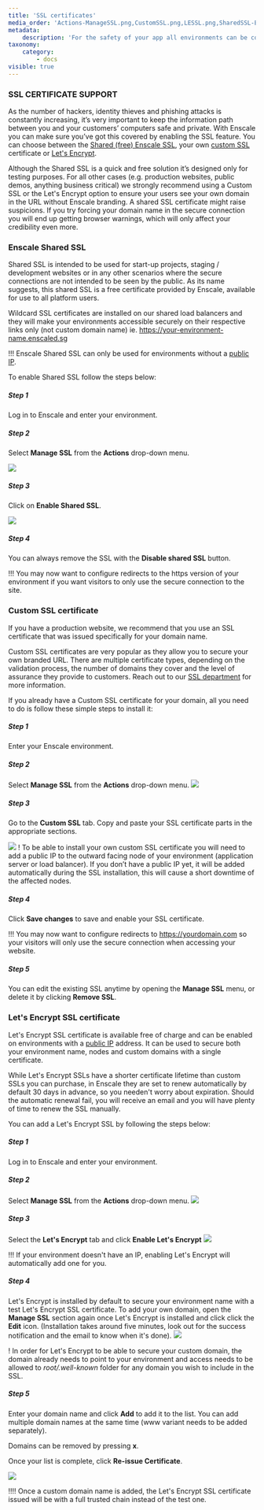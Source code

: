 ```yaml
---
title: 'SSL certificates'
media_order: 'Actions-ManageSSL.png,CustomSSL.png,LESSL.png,SharedSSL-Enable2.png,SSL-LE-edit.png,SSL-LE-editingdomains.JPG'
metadata:
    description: 'For the safety of your app all environments can be covered by our shared SSL by default. You have a choice between adding your custom SSL or add a free Let''s Encrypt SSL certificate for production use as well. See how.'
taxonomy:
    category:
        - docs
visible: true
---
```


### SSL CERTIFICATE SUPPORT

As the number of hackers, identity thieves and phishing attacks is constantly increasing, it’s very important to keep the information path between you and your customers’ computers safe and private. With Enscale you can make sure you’ve got this covered by enabling the SSL feature. You can choose between the [Shared (free) Enscale SSL](/features/ssl-certificates#enscale-shared-ssl), your own [custom SSL](/features/ssl-certificates#custom-ssl-certificate) certificate or [Let's Encrypt](/features/ssl-certificates#lets-encrypt-ssl-certificate).

Although the Shared SSL is a quick and free solution it’s designed only for testing purposes. For all other cases (e.g. production websites, public demos, anything business critical) we strongly recommend using a Custom SSL or the Let's Encrypt option to ensure your users see your own domain in the URL without Enscale branding. A shared SSL certificate might raise suspicions. If you try forcing your domain name in the secure connection you will end up getting browser warnings, which will only affect your credibility even more.

### Enscale Shared SSL

Shared SSL is intended to be used for start-up projects, staging / development websites or in any other scenarios where the secure connections are not intended to be seen by the public. As its name suggests, this shared SSL is a free certificate provided by Enscale, available for use to all platform users.

Wildcard SSL certificates are installed on our shared load balancers and they will make your environments accessible securely on their respective links only (not custom domain name) ie. https://your-environment-name.enscaled.sg

!!! Enscale Shared SSL can only be used for environments without a [public IP](/features/ip-addresses#steps-to-enable-a-public-ip-address).

To enable Shared SSL follow the steps below:

##### Step 1

Log in to Enscale and enter your environment.

##### Step 2

Select **Manage SSL** from the **Actions** drop-down menu.

![](Actions-ManageSSL.png)

##### Step 3

Click on **Enable Shared SSL**.

![](SharedSSL-Enable2.png)
##### Step 4

You can always remove the SSL with the **Disable shared SSL** button.

!!! You may now want to configure redirects to the https version of your environment if you want visitors to only use the secure connection to the site.

### Custom SSL certificate

If you have a production website, we recommend that you use an SSL certificate that was issued specifically for your domain name.

Custom SSL certificates are very popular as they allow you to secure your own branded URL. There are multiple certificate types, depending on the validation process, the number of domains they cover and the level of assurance they provide to customers. Reach out to our [SSL department](mailto:ssl@layershift.com) for more information.

If you already have a Custom SSL certificate for your domain, all you need to do is follow these simple steps to install it:

##### Step 1

Enter your Enscale environment.

##### Step 2

Select **Manage SSL** from the **Actions** drop-down menu.
![](Actions-ManageSSL.png)

##### Step 3

Go to the **Custom SSL** tab. Copy and paste your SSL certificate parts in the appropriate sections.

![](CustomSSL.png)
! To be able to install your own custom SSL certificate you will need to add a public IP to the outward facing node of your environment (application server or load balancer). If you don’t have a public IP yet, it will be added automatically during the SSL installation, this will cause a short downtime of the affected nodes.


##### Step 4

Click **Save changes** to save and enable your SSL certificate.

!!! You may now want to configure redirects to https://yourdomain.com so your visitors will only use the secure connection when accessing your website.

##### Step 5

You can edit the existing SSL anytime by opening the **Manage SSL** menu, or delete it by clicking **Remove SSL**.

### Let's Encrypt SSL certificate

Let's Encrypt SSL certificate is available free of charge and can be enabled on environments with a [public IP](/features/ip-addresses#using-a-public-ip-address) address. It can be used to secure both your environment name, nodes and custom domains with a single certificate.

While Let's Encrypt SSLs have a shorter certificate lifetime than custom SSLs you can purchase, in Enscale they are set to renew automatically by default 30 days in advance, so you needen't worry about expiration. Should the automatic renewal fail, you will receive an email and you will have plenty of time to renew the SSL manually.

You can add a Let's Encrypt SSL by following the steps below:

##### Step 1

Log in to Enscale and enter your environment.

##### Step 2

Select **Manage SSL** from the **Actions** drop-down menu.
![](Actions-ManageSSL.png)

##### Step 3

Select the **Let's Encrypt** tab and click **Enable Let's Encrypt**
![](LESSL.png)

!!! If your environment doesn't have an IP, enabling Let's Encrypt will automatically add one for you. 

##### Step 4

Let's Encrypt is installed by default to secure your environment name with a test Let's Encrypt SSL certificate. To add your own domain, open the **Manage SSL** section again once Let's Encrypt is installed and click click the **Edit** icon. (Installation takes around five minutes, look out for the success notification and the email to know when it's done).
![](SSL-LE-edit.png)

! In order for Let's Encrypt to be able to secure your custom domain, the domain already needs to point to your environment and access needs to be allowed to _root/.well-known_ folder for any domain you wish to include in the SSL.

##### Step 5

Enter your domain name and click **Add** to add it to the list. You can add multiple domain names at the same time (www variant needs to be added separately). 

Domains can be removed by pressing **x**. 

Once your list is complete, click **Re-issue Certificate**.

![](SSL-LE-editingdomains.JPG)

!!!! Once a custom domain name is added, the Let's Encrypt SSL certificate issued will be with a full trusted chain instead of the test one.

